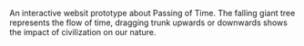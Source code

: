 An interactive websit prototype about Passing of Time. 
The falling giant tree represents the flow of time, dragging trunk upwards or downwards shows the impact of civilization on our nature.
